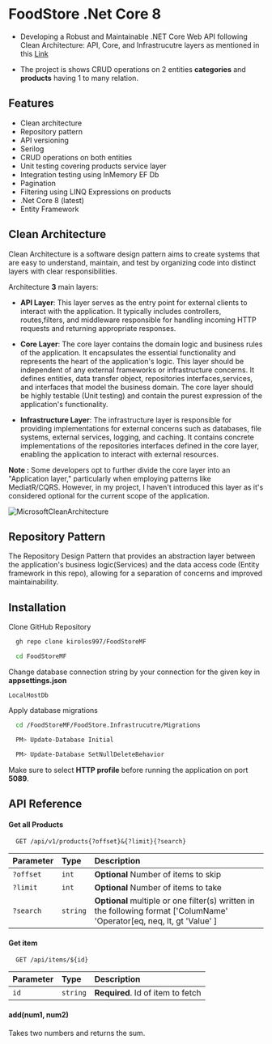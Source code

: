 
# FoodStore .Net Core 8

- Developing a Robust and Maintainable .NET Core Web API following Clean Architecture: API, Core, and Infrastrucutre layers as mentioned in this [Link](https://learn.microsoft.com/en-us/dotnet/architecture/modern-web-apps-azure/common-web-application-architectures)

- The project is shows CRUD operations on 2 entities **categories** and **products** having 1 to many relation.




## Features

- Clean architecture
- Repository pattern
- API versioning
- Serilog
- CRUD operations on both entities
- Unit testing covering products service layer
- Integration testing using InMemory EF Db
- Pagination
- Filtering using LINQ Expressions on products
- .Net Core 8 (latest)
- Entity Framework


## Clean Architecture
Clean Architecture is a software design pattern aims to create systems that are easy to understand, maintain, and test by organizing code into distinct layers with clear responsibilities.

Architecture **3** main layers:

- **API Layer**: This layer serves as the entry point for external clients to interact with the application. It typically includes controllers, routes,filters, and middleware responsible for handling incoming HTTP requests and returning appropriate responses.

- **Core Layer**: The core layer contains the domain logic and business rules of the application. It encapsulates the essential functionality and represents the heart of the application's logic. This layer should be independent of any external frameworks or infrastructure concerns. It defines entities, data transfer object, repositories interfaces,services, and interfaces that model the business domain. The core layer should be highly testable (Unit testing) and contain the purest expression of the application's functionality.

- **Infrastructure Layer**: The infrastructure layer is responsible for providing implementations for external concerns such as databases, file systems, external services, logging, and caching. It contains concrete implementations of the repositories interfaces defined in the core layer, enabling the application to interact with external resources.

**Note :** Some developers opt to further divide the core layer into an "Application layer," particularly when employing patterns like MediatR/CQRS. However, in my project, I haven't introduced this layer as it's considered optional for the current scope of the application.

![MicrosoftCleanArchitecture](https://learn.microsoft.com/en-us/dotnet/architecture/modern-web-apps-azure/media/image5-7.png)

## Repository Pattern
The Repository Design Pattern that provides an abstraction layer between the application's business logic(Services) and the data access code (Entity framework in this repo), allowing for a separation of concerns and improved maintainability.
## Installation

Clone GitHub Repository 

```bash
  gh repo clone kirolos997/FoodStoreMF

  cd FoodStoreMF
```

Change database connection string by your connection for the given key in **appsettings.json**
```
LocalHostDb
```

Apply database migrations
```bash
  cd /FoodStoreMF/FoodStore.Infrastrucutre/Migrations

  PM> Update-Database Initial

  PM> Update-Database SetNullDeleteBehavior
```
Make sure to select **HTTP profile** before running the application on port **5089**.
## API Reference

#### Get all Products

```http
  GET /api/v1/products{?offset}&{?limit}{?search}
```

| Parameter | Type     | Description                |
| :-------- | :------- | :------------------------- |
| `?offset` | `int`    | **Optional** Number of items to skip|
| `?limit` | `int`     | **Optional** Number of items to take|
| `?search` | `string` | **Optional** multiple or one filter(s) written in the following format ['ColumName' 'Operator[eq, neq, lt, gt 'Value' ]|

#### Get item

```http
  GET /api/items/${id}
```

| Parameter | Type     | Description                       |
| :-------- | :------- | :-------------------------------- |
| `id`      | `string` | **Required**. Id of item to fetch |

#### add(num1, num2)

Takes two numbers and returns the sum.

